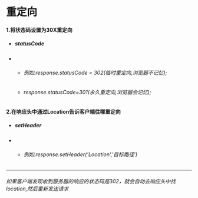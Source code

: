 # 重定向

#### 1.将状态码设置为30X重定向

- ##### statusCode

- - ###### 例如:response.statusCode = 302(临时重定向,浏览器不记忆);

  - ###### response.statusCode=301(永久重定向,浏览器会记忆);

#### 2.在响应头中通过Location告诉客户端往哪重定向

- ##### setHeader

- - ###### 例如:response.setHeader('Location','目标路径')

****

###### *如果客户端发现收到服务器的响应的状态码是302，就会自动去响应头中找location,然后重新发送请求*

